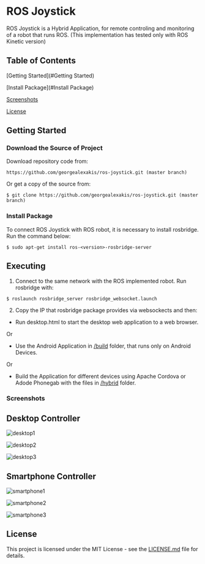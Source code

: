 # ROS Joystick

ROS Joystick is a Hybrid Application, for remote controling and monitoring of a robot that runs ROS. (This implementation has tested only with ROS Kinetic version) 

## Table of Contents

[Getting Started](#Getting Started)

[Install Package](#Install Package)

[Screenshots](#Screenshots)

[License](#License)

## Getting Started

### Download the Source of Project

Download repository code from:

``` https://github.com/georgealexakis/ros-joystick.git (master branch) ```

Or get a copy of the source from:

``` $ git clone https://github.com/georgealexakis/ros-joystick.git (master branch) ```

### Install Package

To connect ROS Joystick with ROS robot, it is necessary to install rosbridge. Run the command below:

``` $ sudo apt-get install ros-<version>-rosbridge-server ```

## Executing

1. Connect to the same network with the ROS implemented robot. Run rosbridge with:

``` $ roslaunch rosbridge_server rosbridge_websocket.launch ```

2. Copy the IP that rosbridge package provides via websockects and then:

* Run desktop.html to start the desktop web application to a web browser.

Or

* Use the Android Application in [/build](https://github.com/georgealexakis/ros-joystick/tree/master/build) folder, that runs only on Android Devices.

Or

* Build the Application for different devices using Apache Cordova or Adode Phonegab with the files in [/hybrid](https://github.com/georgealexakis/ros-joystick/tree/master/hybrid) folder.

### Screenshots

## Desktop Controller

![desktop1](screenshots/desktop1.png)

![desktop2](screenshots/desktop2.png)

![desktop3](screenshots/desktop3.png)

## Smartphone Controller

![smartphone1](screenshots/smartphone1.png)

![smartphone2](screenshots/smartphone2.png)

![smartphone3](screenshots/smartphone3.png)

## License

This project is licensed under the MIT License - see the [LICENSE.md](LICENSE.md) file for details.


